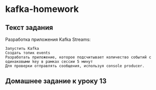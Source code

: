 # kafka-homework

## Текст задания

Разработка приложения Kafka Streams:

    Запустить Kafka
    Создать топик events
    Разработать приложение, которое подсчитывает количество событий с одинаковыми key в рамках сессии 5 минут
    Для проверки отправлять сообщения, используя console producer.


## Домашнее задание к уроку 13
